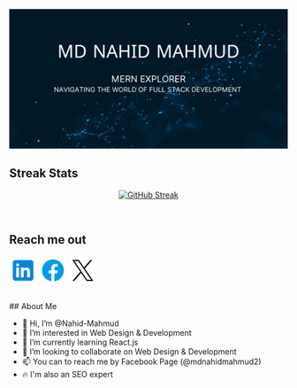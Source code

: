 <a href="https://www.facebook.com/mdnahidmahmud2/">
<img src="https://raw.githubusercontent.com/Nahid-Mahmud/Nahid-Mahmud/main/assets/photos/cover.png" />
</a>

<br />

## Streak Stats

<div align="center">

[![GitHub Streak](https://github-readme-streak-stats.herokuapp.com?user=Nahid-Mahmud&card_width=600)](https://git.io/streak-stats)

</div>

<br />

## Reach me out

<p align="left">
<a href="https://www.linkedin.com/in/md-nahid-mahmud/" target="blank"><img align="center" src="https://raw.githubusercontent.com/Nahid-Mahmud/Nahid-Mahmud/main/assets/icons/Linkedin.png" alt="khalid-hasan97" width="50px" /></a> 
<a href="https://www.facebook.com/mdnahidmahmud2/" target="blank"><img align="center" src="https://raw.githubusercontent.com/Nahid-Mahmud/Nahid-Mahmud/main/assets/icons/Facebook.png" alt="khalid.hasan9753" width="50px" /></a> 
<a href="https://twitter.com/nm_nahid01" target="blank"><img align="center" src="https://raw.githubusercontent.com/Nahid-Mahmud/Nahid-Mahmud/main/assets/icons/twitter.png" alt="khalidsdevlab" width="50px" /></a>
</p>

<br />
## About Me

- 👋 Hi, I’m @Nahid-Mahmud
- 👀 I’m interested in Web Design & Development
- 🌱 I’m currently learning React.js
- 💞️ I’m looking to collaborate on Web Design & Development
- 📫 You can to reach me by Facebook Page (@mdnahidmahmud2)
- 🔥 I'm also an SEO expert
<!---
Nahid-Mahmud/Nahid-Mahmud is a ✨ special ✨ repository because its `README.md` (this file) appears on your GitHub profile.
You can click the Preview link to take a look at your changes.
--->
